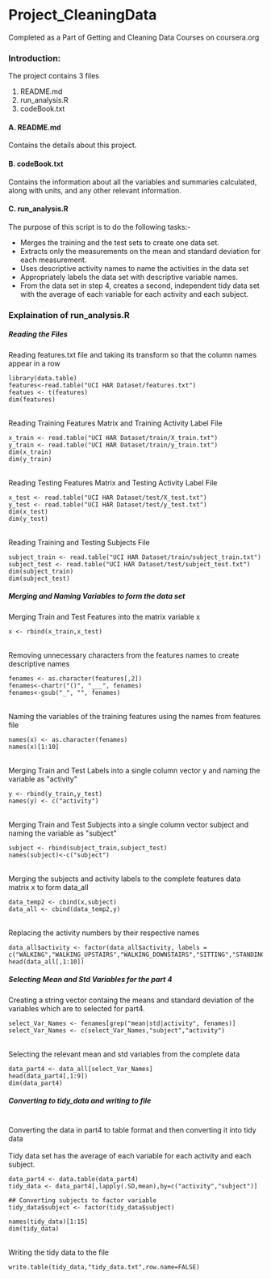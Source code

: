 Project_CleaningData
====================

Completed as a Part of Getting and Cleaning Data Courses on coursera.org

### Introduction:
The project contains 3 files<br/>
1. README.md<br/>
2. run_analysis.R<br/>
3. codeBook.txt<br/>

#### A. README.md
Contains the details about this project. <br/>

#### B. codeBook.txt
Contains the information about all the variables and summaries calculated, along with units, and any other relevant information. <br/>

#### C. run_analysis.R
The purpose of this script is to do the following tasks:- 

* Merges the training and the test sets to create one data set.
* Extracts only the measurements on the mean and standard deviation for each measurement. 
* Uses descriptive activity names to name the activities in the data set
* Appropriately labels the data set with descriptive variable names. 
* From the data set in step 4, creates a second, independent tidy data set with the average of each variable for each activity and each subject.

### Explaination of run_analysis.R

##### Reading the Files

Reading features.txt file and taking its transform so that the column names appear in a row<br/>

```{r}
library(data.table)
features<-read.table("UCI HAR Dataset/features.txt")
featues <- t(features)
dim(features)
```

<br/>Reading Training Features Matrix and Training Activity Label File<br/>
```{r}
x_train <- read.table("UCI HAR Dataset/train/X_train.txt")
y_train <- read.table("UCI HAR Dataset/train/y_train.txt")
dim(x_train)
dim(y_train)
```

<br/>Reading Testing Features Matrix and Testing Activity Label File<br/>
```{r}
x_test <- read.table("UCI HAR Dataset/test/X_test.txt")
y_test <- read.table("UCI HAR Dataset/test/y_test.txt")
dim(x_test)
dim(y_test)
```

<br/>Reading Training and Testing Subjects File<br/>
```{r}
subject_train <- read.table("UCI HAR Dataset/train/subject_train.txt")
subject_test <- read.table("UCI HAR Dataset/test/subject_test.txt")
dim(subject_train)
dim(subject_test)
```

##### Merging and Naming Variables to form the data set

Merging Train and Test Features into the matrix variable x<br/>
```{r}
x <- rbind(x_train,x_test)
```

<br/>Removing unnecessary characters from the features names to create descriptive names<br/>
```{r}
fenames <- as.character(features[,2])
fenames<-chartr("()", "___", fenames)
fenames<-gsub("_", "", fenames)
```

<br/>Naming the variables of the training features using the names from features file<br/>
```{r}
names(x) <- as.character(fenames)
names(x)[1:10]
```

<br/>Merging Train and Test Labels into a single column vector y and naming the variable as "activity"<br/>
```{r}
y <- rbind(y_train,y_test)
names(y) <- c("activity")
```

<br/>Merging Train and Test Subjects into a single column vector subject and naming the variable as "subject"<br/>
```{r}
subject <- rbind(subject_train,subject_test)
names(subject)<-c("subject")
```

<br/>Merging the subjects and activity labels to the complete features data matrix x to form data_all <br/>
```{r}
data_temp2 <- cbind(x,subject)
data_all <- cbind(data_temp2,y)
```

<br/>Replacing the activity numbers by their respective names <br/>
```{r}
data_all$activity <- factor(data_all$activity, labels = c("WALKING","WALKING_UPSTAIRS","WALKING_DOWNSTAIRS","SITTING","STANDING","LAYING"))
head(data_all[,1:10])
```

##### Selecting Mean and Std Variables for the part 4

Creating a string vector containg the means and standard deviation of the variables which are to selected for part4.<br/>
```{r}
select_Var_Names <- fenames[grep("mean|std|activity", fenames)] 
select_Var_Names <- c(select_Var_Names,"subject","activity")
```

<br/>Selecting the relevant mean and std variables from the complete data<br/>
```{r}
data_part4 <- data_all[select_Var_Names]
head(data_part4[,1:9])
dim(data_part4)
```


##### Converting to tidy_data and writing to file
<br/>Converting the data in part4 to table format and then converting it into tidy data<br/>
<br/>Tidy data set has the average of each variable for each activity and each subject.<br/>
```{r}
data_part4 <- data.table(data_part4)
tidy_data <- data_part4[,lapply(.SD,mean),by=c("activity","subject")]

## Converting subjects to factor variable
tidy_data$subject <- factor(tidy_data$subject)

names(tidy_data)[1:15]
dim(tidy_data)
```

<br/> Writing the tidy data to the file
```{r}
write.table(tidy_data,"tidy_data.txt",row.name=FALSE)
```
